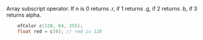 Array subscript operator. If n is 0 returns .r, if 1 returns .g, if 2 returns .b, if 3 returns alpha.

```cpp
	ofColor c(128, 64, 255);
	float red = c[0]; // red is 128
```
